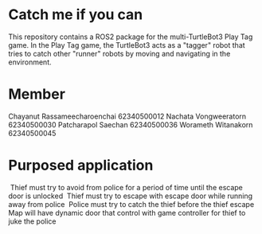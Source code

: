 # Catch me if you can
This repository contains a ROS2 package for the multi-TurtleBot3 Play Tag game. In the Play Tag game, the TurtleBot3 acts as a "tagger" robot that tries to catch other "runner" robots by moving and navigating in the environment.
# Member
Chayanut Rassameecharoenchai 62340500012
Nachata Vongweeratorn 62340500030
Patcharapol Saechan 62340500036
Worameth Witanakorn 62340500045
# Purposed application
​ Thief must try to avoid from police for a period of time until the escape door is unlocked
​ Thief must try to escape with escape door while running away from police
​ Police must try to catch the thief before the thief escape
​ Map will have dynamic door that control with game controller for thief to juke the police

